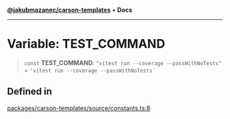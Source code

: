 [**@jakubmazanec/carson-templates**](../README.md) • **Docs**

---

# Variable: TEST_COMMAND

> `const` **TEST_COMMAND**: `"vitest run --coverage --passWithNoTests"` =
> `'vitest run --coverage --passWithNoTests'`

## Defined in

[packages/carson-templates/source/constants.ts:8](https://github.com/jakubmazanec/tools/blob/eb8c22844f0a0aa0874efeab93afc2bd96c269e6/packages/carson-templates/source/constants.ts#L8)
